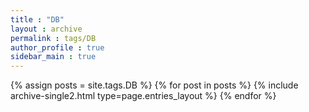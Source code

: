 ```yaml
---
title : "DB"
layout : archive
permalink : tags/DB
author_profile : true
sidebar_main : true
---
```


{% assign posts = site.tags.DB %}
{% for post in posts %} {% include archive-single2.html type=page.entries_layout %} {% endfor %}